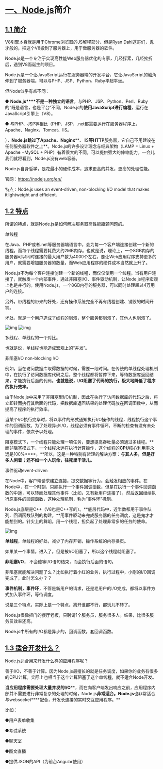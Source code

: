 # [一、Node.js]()简介

## [1.1 简介]()

V8引擎本身就是用于Chrome浏览器的JS解释部分，但是Ryan Dahl这哥们，鬼才般的，把这个V8搬到了服务器上，用于做服务器的软件。

Node.js是一个专注于实现高性能Web服务器优化的专家，几经探索，几经挫折后，遇到V8而诞生的项目。

 

Node.js是一个让JavaScript运行在服务器端的开发平台，它让JavaScript的触角伸到了服务器端，可以与PHP、JSP、Python、Ruby平起平坐。

但Node似乎有点不同：

● **Node.js****不是一种独立的语言**，与PHP、JSP、Python、Perl、Ruby的“既是语言，也是平台”不同，Node.js的**使用****JavaScript****进行编程**，运行在JavaScript引擎上（V8）。

● 与PHP、JSP等相比（PHP、JSP、.net都需要运行在服务器程序上，Apache、Naginx、Tomcat、IIS。

），**Node.js****跳过了Apache****、Naginx****、IIS****等HTTP****服务器，它自己不用建设在任何服务器软件之上**。Node.js的许多设计理念与经典架构（LAMP = Linux + Apache +MySQL + PHP）有着很大的不同，可以提供强大的伸缩能力。一会儿我们就将看到，Node.js没有web容器。

Node.js自身哲学，是花最小的硬件成本，追求更高的并发，更高的处理性能。

 

官网：<https://nodejs.org/en/>

特点：Node.js uses an event-driven, non-blocking I/O model that makes itlightweight and efficient. 

 

## [1.2 特点]()

所谓的特点，就是Node.js是如何解决服务器高性能瓶颈问题的。

单线程

在Java、PHP或者.net等服务器端语言中，会为每一个客户端连接创建一个新的线程。而每个线程需要耗费大约2MB内存。也就是说，理论上，一个8GB内存的服务器可以同时连接的最大用户数为4000个左右。要让Web应用程序支持更多的用户，就需要增加服务器的数量，而Web应用程序的硬件成本当然就上升了。

Node.js不为每个客户连接创建一个新的线程，而仅仅使用一个线程。当有用户连接了，就触发一个内部事件，通过非阻塞I/O、事件驱动机制，让Node.js程序宏观上也是并行的。使用Node.js，一个8GB内存的服务器，可以同时处理超过4万用户的连接。

另外，带线程的带来的好处，还有操作系统完全不再有线程创建、销毁的时间开销。

坏处，就是一个用户造成了线程的崩溃，整个服务都崩溃了，其他人也崩溃了。

![img](file:///C:/Users/DELL/AppData/Local/Temp/msohtmlclip1/01/clip_image002.jpg)        ![img](file:///C:/Users/DELL/AppData/Local/Temp/msohtmlclip1/01/clip_image004.jpg)

多线程、单线程的一个对比。

也就是说，单线程也能造成宏观上的“并发”。

 

非阻塞I/O   non-blocking I/O 

例如，当在访问数据库取得数据的时候，需要一段时间。在传统的单线程处理机制中，在执行了访问数据库代码之后，整个线程都将暂停下来，等待数据库返回结果，才能执行后面的代码。**也就是说，****I/O****阻塞了代码的执行，极大地降低了程序的执行效率。**

由于Node.js中采用了非阻塞型I/O机制，因此在执行了访问数据库的代码之后，将立即转而执行其后面的代码，把数据库返回结果的处理代码放在回调函数中，从而提高了程序的执行效率。

当某个I/O执行完毕时，将以事件的形式通知执行I/O操作的线程，线程执行这个事件的回调函数。为了处理异步I/O，线程必须有事件循环，不断的检查有没有未处理的事件，依次予以处理。

阻塞模式下，一个线程只能处理一项任务，要想提高吞吐量必须通过多线程。**而非阻塞模式下，一个线程永远在执行计算操作，这个线程的****CPU****核心利用率永远是100%****。**所以，这是一种特别有哲理的解决方案：**与其人多，但是好多人闲着；还不如一个人玩命，往死里干活儿。**

 

事件驱动event-driven

在Node中，客户端请求建立连接，提交数据等行为，会触发相应的事件。在Node中，在一个时刻，只能执行一个事件回调函数，但是在执行一个事件回调函数的中途，可以转而处理其他事件（比如，又有新用户连接了），然后返回继续执行原事件的回调函数，这种处理机制，称为“事件环”机制。

Node.js底层是C++（V8也是C++写的）。**底层代码中，近半数都用于事件队列、回调函数队列的构建。**用事件驱动来完成服务器的任务调度，这是鬼才才能想到的。针尖上的舞蹈，用一个线程，担负起了处理非常多的任务的使命。

![img](file:///C:/Users/DELL/AppData/Local/Temp/msohtmlclip1/01/clip_image006.jpg)

**单线程**，单线程的好处，减少了内存开销，操作系统的内存换页。

如果某一个事情，进入了，但是被I/O阻塞了，所以这个线程就阻塞了。

**非阻塞I/O**， 不会傻等I/O语句结束，而会执行后面的语句。

非阻塞就能解决问题了么？比如执行着小红的业务，执行过程中，小刚的I/O回调完成了，此时怎么办？？

**事件机制，事件环**，不管是新用户的请求，还是老用户的I/O完成，都将以事件方式加入事件环，等待调度。

 

说是三个特点，实际上是一个特点，离开谁都不行，都玩儿不转了。

Node.js很像抠门的餐厅老板，只聘请1个服务员，服务很多人。结果，比很多服务员效率还高。

Node.js中所有的I/O都是异步的，回调函数，套回调函数。

 

## [1.3 适合开发什么？]()

Node.js适合用来开发什么样的应用程序呢？

善于I/O，不善于计算。因为Node.js最擅长的就是任务调度，如果你的业务有很多的CPU计算，实际上也相当于这个计算阻塞了这个单线程，就不适合Node开发。

**当应用程序需要处理大量并发的I/O****，而在向客户端发出响应之前，应用程序内部并不需要进行非常复杂的处理的时候，Node.js****非常适合。Node.js****也非常适合与websocket****配合，开发长连接的实时交互应用程序。**

比如：

●用户表单收集

●考试系统

●聊天室

●图文直播

●提供JSON的API（为前台Angular使用）